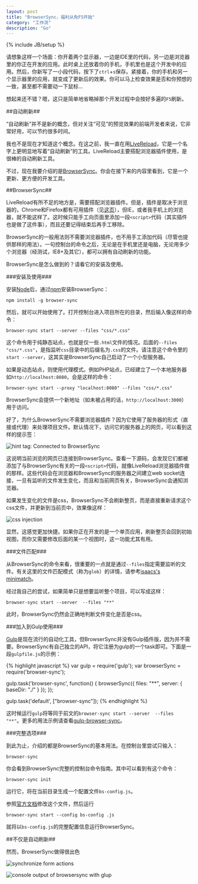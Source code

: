 ```yaml
---
layout: post
title: "BrowserSync，福利从免F5开始"
category: "工作流"
description: "Go"
---
```

{% include JB/setup %}

请想象这样一个场面：你开着两个显示器，一边是IDE里的代码，另一边是浏览器里的你正在开发的应用。此时桌上还放着你的手机，手机里也是这个开发中的应用。然后，你新写了一小段代码，按下了`ctrl`+`s`保存。紧接着，你的手机和另一个显示器里的应用，就变成了更新后的效果。你可以马上检查效果是否和你预想的一致，甚至都不需要动一下鼠标...

想起来还不错？嗯，这只是简单地省略掉那个开发过程中会按好多遍的`F5`刷新。

##自动刷新##

“自动刷新”并不是新的概念，但对关注“可见”的预览效果的前端开发者来说，它非常好用，可以节约很多时间。

我也不是现在才知道这个概念。在这之前，我一直在用[LiveReload][]，它是一个名字上更明显地写着“自动刷新”的工具。LiveReload主要搭配浏览器插件使用，是很棒的自动刷新工具。

不过，现在我要介绍的是[BrowserSync][]。你会在接下来的内容里看到，它是一个更新、更方便的开发工具。

##BrowserSync##

LiveReload有所不足的地方是，需要搭配浏览器插件。但是，插件是取决于浏览器的，Chrome和Firefox都有可用插件（见[这页][]），但IE，或者我手机上的浏览器，就不能这样了。这时候只能手工向页面里添加一段`<script>`代码（其实插件也是做了这件事），而且还要记得结束后再手工移除。

BrowserSync的一般用法则不需要浏览器插件，也不用手工添加代码（尽管也提供那样的用法）。一句控制台的命令之后，无论是在手机里还是电脑，无论用多少个浏览器（经测试，IE8+及其它），都可以拥有自动刷新的功能。

BrowserSync是怎么做到的？请看它的安装及使用。

###安装及使用###

安装[Node][]后，通过[npm][]安装BrowserSync：

    npm install -g browser-sync

然后，就可以开始使用了。打开控制台进入项目所在的目录，然后输入像这样的命令：

    browser-sync start --server --files "css/*.css"

这个命令用于纯静态站点，也就是仅一些`.html`文件的情况。后面的`--files "css/*.css"`，是指监听`css`目录中的后缀名为`.css`的文件。请注意这个命令里的`start --server`，这其实是BrowserSync自己启动了一个小型服务器。

如果是动态站点，则使用代理模式。例如PHP站点，已经建立了一个本地服务器如`http://localhost:8080`，会是这样的命令：

    browser-sync start --proxy "localhost:8080" --files "css/*.css"

BrowserSync会提供一个新地址（如未被占用的话，`http://localhost:3000`）用于访问。

好了，为什么BrowserSync不需要浏览器插件？因为它使用了服务器的形式（直接或代理）来处理项目文件。默认情况下，访问它的服务器上的网页，可以看到这样的提示签：

![hint tag: Connected to BrowserSync][img_hint_tag]

这说明当前浏览的网页已连接到BrowserSync。查看一下源码，会发现它们都被添加了与BrowserSync有关的一段`<script>`代码，就像LiveReload浏览器插件做的那样。这些代码会在浏览器和BrowserSync的服务器之间建立web socket连接，一旦有监听的文件发生变化，而且和当前网页有关，BrowserSync会通知浏览器。

如果发生变化的文件是css，BrowserSync不会刷新整页，而是直接重新请求这个css文件，并更新到当前页中，效果像这样：

![css injection][img_browsersync_preview_1]

显然，这感觉更加快捷。如果你正在开发的是一个单页应用，刷新整页会回到初始视图，而你又需要修改后面的某一个视图时，这一功能尤其有用。

###文件匹配###

从BrowserSync的命令来看，很重要的一点就是通过`--files`指定需要监听的文件。有关这里的文件匹配模式（称为`glob`）的详情，请参考[isaacs's minimatch][]。

经过我自己的尝试，如果简单只是想要监听整个项目，可以写成这样：

    browser-sync start --server  --files "**"

此时，BrowserSync仍然会正确地判断文件变化是否是css。

###加入到Gulp使用###

[Gulp][]是现在流行的自动化工具，但BrowserSync并没有Gulp插件版，因为并不需要。BrowserSync有自己独立的API，将它注册为gulp的一个task即可。下面是一段`gulpfile.js`的示例：

{% highlight javascript %}
var gulp = require('gulp');
var browserSync = require('browser-sync');

gulp.task('browser-sync', function() {
    browserSync({
        files: "**",
        server: {
            baseDir: "./"
        }
    });
});

gulp.task('default', ["browser-sync"]);
{% endhighlight %}

这时候运行`gulp`将等同于前文的`browser-sync start --server  --files "**"`。更多的用法示例请查看[gulp-browser-sync][]。

###完整选项###

到此为止，介绍的都是BrowserSync的基本用法。在控制台里尝试只输入：

    browser-sync

你会看到BrowserSync完整的控制台命令指南。其中可以看到有这个命令：

    browser-sync init

运行它，将在当前目录生成一个配置文件`bs-config.js`。

参照[官方文档][]修改这个文件，然后运行

    browser-sync start --config bs-config .js

就将以`bs-config.js`的完整配置信息运行BrowserSync。

##不仅是自动刷新##

然而，BrowserSync做得很出色



![synchronize form actions][img_browsersync_preview_2]

![console output of browsersync with glup][img_gulp_browsersync_console]




[img_hint_tag]: {{POSTS_IMG_PATH}}/201503/hint_tag.png "hint tag: Connected to BrowserSync"
[img_browsersync_preview_1]: {{POSTS_IMG_PATH}}/201503/browsersync_preview_1.gif "css injection"
[img_browsersync_preview_2]: {{POSTS_IMG_PATH}}/201503/browsersync_preview_2.gif "synchronize form actions"
[img_gulp_browsersync_console]: {{POSTS_IMG_PATH}}/201503/gulp_browsersync_console.png "console output of browsersync with glup"

[LiveReload]: http://livereload.com/ "LiveReload"
[BrowserSync]: http://www.browsersync.io/ "BrowserSync - Time-saving synchronised browser testing"
[这页]: http://feedback.livereload.com/knowledgebase/articles/86242-how-do-i-install-and-use-the-browser-extensions- "How do I install and use the browser extensions? – LiveReload Help & Support"
[Node]: https://nodejs.org/ "Node"
[npm]: http://zh.wikipedia.org/zh-cn/Node%E5%8C%85%E7%AE%A1%E7%90%86%E5%99%A8 "npm"
[isaacs's minimatch]: https://github.com/isaacs/minimatch "isaacs/minimatch · GitHub"
[Gulp]: http://gulpjs.com/ "Gulp"
[gulp-browser-sync]: https://github.com/BrowserSync/gulp-browser-sync "BrowserSync/gulp-browser-sync · GitHub"
[官方文档]: http://www.browsersync.io/docs/options/ "BrowserSync options"